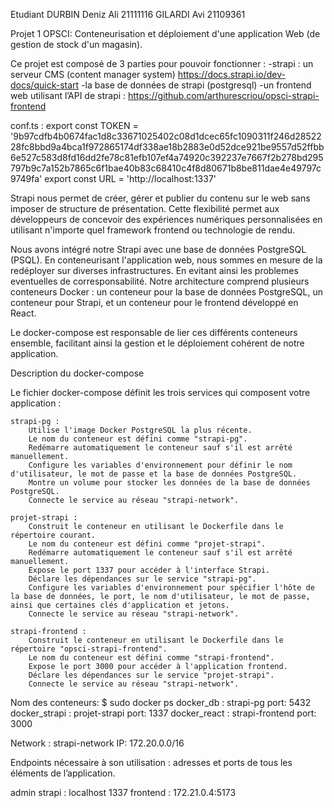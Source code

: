 Etudiant
DURBIN Deniz Ali 21111116
GILARDI Avi 21109361

Projet 1 OPSCI: Conteneurisation et déploiement d'une application Web (de gestion de stock d'un magasin).

Ce projet est composé de 3 parties pour pouvoir fonctionner :
-strapi : un serveur CMS (content manager system) https://docs.strapi.io/dev-docs/quick-start
-la base de données de strapi (postgresql)
-un frontend web utilisant l’API de strapi : https://github.com/arthurescriou/opsci-strapi-frontend



conf.ts :
export const TOKEN =
  '9b97cdfb4b0674fac1d8c33671025402c08d1dcec65fc1090311f246d2852228fc8bbd9a4bca1f972865174df338ae18b2883e0d52dce921be9557d52ffbb6e527c583d8fd16dd2fe78c81efb107ef4a74920c392237e7667f2b278bd295797b9c7a152b7865c6f1bae40b83c68410c4f8d80671b8be811dae4e49797c9749fa'
export const URL = 'http://localhost:1337'


Strapi nous permet de créer, gérer et publier du contenu sur le web sans imposer de structure de présentation. Cette flexibilité permet aux développeurs de concevoir des expériences numériques personnalisées en utilisant n'importe quel framework frontend ou technologie de rendu.

Nous avons intégré notre Strapi avec une base de données PostgreSQL (PSQL). En conteneurisant l'application web, nous sommes en mesure de la redéployer sur diverses infrastructures. 
En evitant ainsi les problemes eventuelles de corresponsabilité.
Notre architecture comprend plusieurs conteneurs Docker : un conteneur pour la base de données PostgreSQL, un conteneur pour Strapi, et un conteneur pour le frontend développé en React.

Le docker-compose est responsable de lier ces différents conteneurs ensemble, facilitant ainsi la gestion et le déploiement cohérent de notre application.



Description du docker-compose

Le fichier docker-compose définit les trois services qui composent votre application :

    strapi-pg :
        Utilise l'image Docker PostgreSQL la plus récente.
        Le nom du conteneur est défini comme "strapi-pg".
        Redémarre automatiquement le conteneur sauf s'il est arrêté manuellement.
        Configure les variables d'environnement pour définir le nom d'utilisateur, le mot de passe et la base de données PostgreSQL.
        Montre un volume pour stocker les données de la base de données PostgreSQL.
        Connecte le service au réseau "strapi-network".

    projet-strapi :
        Construit le conteneur en utilisant le Dockerfile dans le répertoire courant.
        Le nom du conteneur est défini comme "projet-strapi".
        Redémarre automatiquement le conteneur sauf s'il est arrêté manuellement.
        Expose le port 1337 pour accéder à l'interface Strapi.
        Déclare les dépendances sur le service "strapi-pg".
        Configure les variables d'environnement pour spécifier l'hôte de la base de données, le port, le nom d'utilisateur, le mot de passe, ainsi que certaines clés d'application et jetons.
        Connecte le service au réseau "strapi-network".

    strapi-frontend :
        Construit le conteneur en utilisant le Dockerfile dans le répertoire "opsci-strapi-frontend".
        Le nom du conteneur est défini comme "strapi-frontend".
        Expose le port 3000 pour accéder à l'application frontend.
        Déclare les dépendances sur le service "projet-strapi".
        Connecte le service au réseau "strapi-network".






Nom des conteneurs:
$ sudo docker ps
docker_db : strapi-pg                port: 5432     
docker_strapi : projet-strapi        port: 1337
docker_react : strapi-frontend       port: 3000

Network : strapi-network IP: 172.20.0.0/16


Endpoints nécessaire à son utilisation : 
    adresses et ports de tous les éléments de l’application.

admin strapi : localhost 1337
frontend : 172.21.0.4:5173